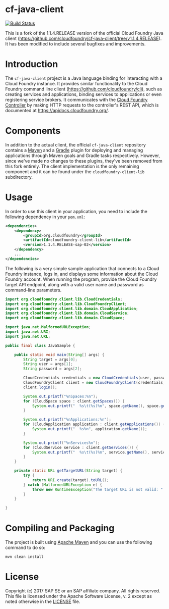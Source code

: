 # cf-java-client

[![Build Status](https://travis-ci.org/SAP/cf-java-client-sap.svg?branch=master)](https://travis-ci.org/SAP/cf-java-client-sap)

This is a fork of the 1.1.4.RELEASE version of the official Cloud Foundry Java client (https://github.com/cloudfoundry/cf-java-client/tree/v1.1.4.RELEASE). It has been modified to include several bugfixes and improvements.

# Introduction

The `cf-java-client` project is a Java language binding for interacting with a Cloud Foundry instance. It provides similar functionality to the Cloud Foundry command line client (https://github.com/cloudfoundry/cli), such as creating services and applications, binding services to applications or even registering service brokers. It communicates with the [Cloud Foundry Controller](https://docs.cloudfoundry.org/concepts/architecture/cloud-controller.html) by making HTTP requests to the controller's REST API, which is documented at https://apidocs.cloudfoundry.org/.

# Components

In addition to the actual client, the official `cf-java-client` repository contains a [Maven](http://maven.apache.org/) and a [Gradle](http://www.gradle.org/) plugin for deploying and managing applications through Maven goals and Gradle tasks respectively. However, since we've made no changes to these plugins, they've been removed from this fork entirely. The client implementation is the only remaining component and it can be found under the `cloudfoundry-client-lib` subdirectory.

# Usage

In order to use this client in your application, you need to include the following dependency in your `pom.xml`:

```xml
<dependencies>
    <dependency>
        <groupId>org.cloudfoundry</groupId>
        <artifactId>cloudfoundry-client-lib</artifactId>
        <version>1.1.4.RELEASE-sap-02</version>
    </dependency>
    ...
</dependencies>
```

The following is a very simple sample application that connects to a Cloud Foundry instance, logs in, and displays some information about the Cloud Foundry account. When running the program, provide the Cloud Foundry target API endpoint, along with a valid user name and password as command-line parameters.

```java
import org.cloudfoundry.client.lib.CloudCredentials;
import org.cloudfoundry.client.lib.CloudFoundryClient;
import org.cloudfoundry.client.lib.domain.CloudApplication;
import org.cloudfoundry.client.lib.domain.CloudService;
import org.cloudfoundry.client.lib.domain.CloudSpace;

import java.net.MalformedURLException;
import java.net.URI;
import java.net.URL;

public final class JavaSample {

    public static void main(String[] args) {
        String target = args[0];
        String user = args[1];
        String password = args[2];

        CloudCredentials credentials = new CloudCredentials(user, password);
        CloudFoundryClient client = new CloudFoundryClient(credentials, getTargetURL(target));
        client.login();

        System.out.printf("%nSpaces:%n");
        for (CloudSpace space : client.getSpaces()) {
            System.out.printf("  %s\t(%s)%n", space.getName(), space.getOrganization().getName());
        }

        System.out.printf("%nApplications:%n");
        for (CloudApplication application : client.getApplications()) {
            System.out.printf("  %s%n", application.getName());
        }

        System.out.printf("%nServices%n");
        for (CloudService service : client.getServices()) {
            System.out.printf("  %s\t(%s)%n", service.getName(), service.getLabel());
        }
    }

    private static URL getTargetURL(String target) {
        try {
            return URI.create(target).toURL();
        } catch (MalformedURLException e) {
            throw new RuntimeException("The target URL is not valid: " + e.getMessage());
        }
    }

}
```

# Compiling and Packaging

The project is built using [Apache Maven](http://maven.apache.org/) and you can use the following command to do so:

```shell
mvn clean install
```

# License
Copyright (c) 2017 SAP SE or an SAP affiliate company. All rights reserved.
This file is licensed under the Apache Software License, v. 2 except as noted otherwise in the [LICENSE](https://github.com/SAP/cf-java-client-sap/blob/master/LICENSE) file.
